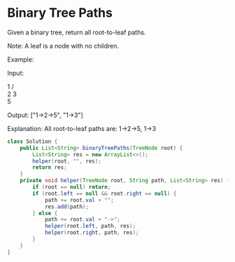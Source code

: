 # Binary Tree Paths
Given a binary tree, return all root-to-leaf paths.

Note: A leaf is a node with no children.

Example:

Input:

   1
 /   \
2     3
 \
  5

Output: ["1->2->5", "1->3"]

Explanation: All root-to-leaf paths are: 1->2->5, 1->3

```java
class Solution {
    public List<String> binaryTreePaths(TreeNode root) {
        List<String> res = new ArrayList<>();
        helper(root, "", res);
        return res;
    }
    private void helper(TreeNode root, String path, List<String> res) {
        if (root == null) return;
        if (root.left == null && root.right == null) {
            path += root.val + "";
            res.add(path);
        } else {
            path += root.val + "->";
            helper(root.left, path, res);
            helper(root.right, path, res);
        }
    }
}
```